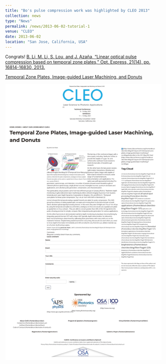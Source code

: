 ```yaml
---
title: "Bo's pulse compression work was highlighted by CLEO 2013"
collection: news
type: "News"
permalink: /news/2013-06-02-tutorial-1
venue: "CLEO"
date: 2013-06-02
location: "San Jose, California, USA"
---
```


Congrats!
[B. Li, M. Li, S. Lou, and J. Azaña, “Linear optical pulse compression based on temporal zone plates,” Opt. Express, 21(14), pp. 16814-16830, 2013.](https://www.osapublishing.org/abstract.cfm?uri=CLEO_AT-2018-JTh5C.5)

[Temporal Zone Plates, Image-guided Laser Machining, and Donuts](https://www.cleoconference.org/home/about-cleo/cleo-blog/2013/june-2013/temporal-zone-plates,-image-guided-laser-machining/)

<img src='/images/News-2013-06-02.jpg'>
